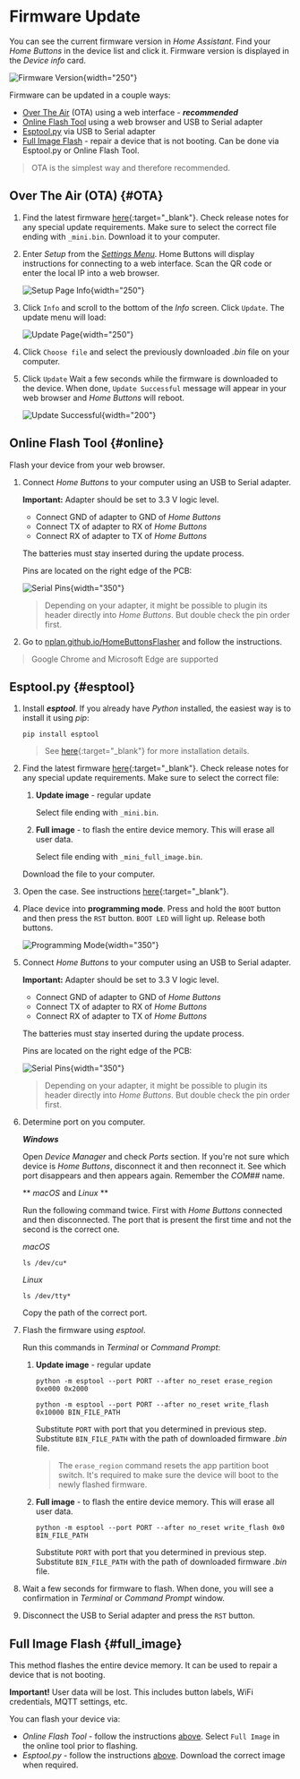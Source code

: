 # Firmware Update

You can see the current firmware version in *Home Assistant*. 
Find your *Home Buttons* in the device list and click it. Firmware version is displayed in the *Device info* card.

![Firmware Version](assets/device_info_card.png){width="250"}

Firmware can be updated in a couple ways:

- [Over The Air](#OTA) (OTA) using a web interface - ***recommended***
- [Online Flash Tool](#online) using a web browser and USB to Serial adapter
- [Esptool.py](#esptool) via USB to Serial adapter
- [Full Image Flash](#full_image) - repair a device that is not booting. Can be done via Esptool.py or Online Flash Tool.

> OTA is the simplest way and therefore recommended.

## Over The Air (OTA) {#OTA}

1. Find the latest firmware [here](https://github.com/nplan/HomeButtons/releases){:target="_blank"}. Check release notes for any special update requirements. Make sure to select the correct file ending with `_mini.bin`. Download it to your computer.

2. Enter *Setup* from the [*Settings Menu*](#settings). Home Buttons will display instructions for connecting to a web interface.
Scan the QR code or enter the local IP into a web browser.

    ![Setup Page Info](assets/setup_page_info.jpeg){width="250"}

3. Click `Info` and scroll to the bottom of the *Info* screen. Click `Update`. The update menu will load:

    ![Update Page](assets/update_choose_file.png){width="250"}

4. Click `Choose file` and select the previously downloaded *.bin* file on your computer.

5. Click `Update` Wait a few seconds while the firmware is downloaded to the device. When done, `Update Successful` message will appear in your web browser and *Home Buttons* will reboot.

    ![Update Successful](assets/update_successful.png){width="200"}

## Online Flash Tool {#online}

Flash your device from your web browser.

1. Connect *Home Buttons* to your computer using an USB to Serial adapter.

    **Important:** Adapter should be set to 3.3 V logic level.

    - Connect GND of adapter to GND of *Home Buttons*
    - Connect TX of adapter to RX of *Home Buttons*
    - Connect RX of adapter to TX of *Home Buttons*

    The batteries must stay inserted during the update process.

    Pins are located on the right edge of the PCB:

    ![Serial Pins](assets/serial_pins.jpeg){width="350"}

    > Depending on your adapter, it might be possible to plugin its header directly into *Home Buttons*. But double check the pin order first.

2. Go to [nplan.github.io/HomeButtonsFlasher](https://nplan.github.io/HomeButtonsFlasher/) and follow the instructions.

> Google Chrome and Microsoft Edge are supported
 
## Esptool.py {#esptool}

1. Install ***esptool***. If you already have *Python* installed, the easiest way is to install it using *pip*: 

    ```
    pip install esptool
    ```

    > See [here](https://docs.espressif.com/projects/esptool/en/latest/esp32/installation.html){:target="_blank"}
    for more installation details.

2. Find the latest firmware [here](https://github.com/nplan/HomeButtons/releases){:target="_blank"}. Check release notes for any special update requirements. Make sure to select the correct file:

    1. **Update image** - regular update

        Select file ending with `_mini.bin`.

    2. **Full image** - to flash the entire device memory. This will erase all user data.

        Select file ending with `_mini_full_image.bin`. 

    Download the file to your computer.

3. Open the case. See instructions [here](user_guide.md#opening_case){:target="_blank"}.

4. Place device into **programming mode**. Press and hold the `BOOT` button and then press the `RST` button.
`BOOT LED` will light up. Release both buttons.

    ![Programming Mode](assets/boot_mode.png){width="350"}

5. Connect *Home Buttons* to your computer using an USB to Serial adapter.

    **Important:** Adapter should be set to 3.3 V logic level.

    - Connect GND of adapter to GND of *Home Buttons*
    - Connect TX of adapter to RX of *Home Buttons*
    - Connect RX of adapter to TX of *Home Buttons*

    The batteries must stay inserted during the update process.

    Pins are located on the right edge of the PCB:

    ![Serial Pins](assets/serial_pins.jpeg){width="350"}

    > Depending on your adapter, it might be possible to plugin its header directly into *Home Buttons*. But double check the pin order first.

6. Determine port on you computer.

    ***Windows***
    
    Open *Device Manager* and check *Ports* section. 
    If you're not sure which device is *Home Buttons*, disconnect it and then reconnect it. 
    See which port disappears and then appears again. Remember the *COM##* name.

    ** *macOS* and *Linux* **

    Run the following command twice. First with *Home Buttons* connected and then disconnected.
    The port that is present the first time and not the second is the correct one.

    *macOS*

    ``` { .shell .copy }
    ls /dev/cu*
    ```    

    *Linux*

    ``` { .shell .copy }
    ls /dev/tty*
    ```

    Copy the path of the correct port.
 
7. Flash the firmware using *esptool*.

    Run this commands in *Terminal* or *Command Prompt*:

    1. **Update image** - regular update

        ``` { .shell .copy }
        python -m esptool --port PORT --after no_reset erase_region 0xe000 0x2000
        ```
        ``` { .shell .copy }
        python -m esptool --port PORT --after no_reset write_flash 0x10000 BIN_FILE_PATH
        ```

        Substitute `PORT` with port that you determined in previous step.
        Substitute `BIN_FILE_PATH` with the path of downloaded firmware *.bin* file.

        > The `erase_region` command resets the app partition boot switch. It's required to make sure the device will boot to the newly flashed firmware.

    2. **Full image** - to flash the entire device memory. This will erase all user data.

        ``` { .shell .copy }
        python -m esptool --port PORT --after no_reset write_flash 0x0 BIN_FILE_PATH
        ```

        Substitute `PORT` with port that you determined in previous step.
        Substitute `BIN_FILE_PATH` with the path of downloaded firmware *.bin* file.

8. Wait a few seconds for firmware to flash. When done, you will see a confirmation in *Terminal* or *Command Prompt* window.

9. Disconnect the USB to Serial adapter and press the `RST` button.

## Full Image Flash {#full_image}

This method flashes the entire device memory. It can be used to repair a device that is not booting.

**Important!** User data will be lost. This includes button labels, WiFi credentials, MQTT settings, etc.

You can flash your device via:

- *Online Flash Tool* - follow the instructions [above](#online). Select `Full Image` in the online tool prior to flashing.
- *Esptool.py* - follow the instructions [above](#esptool). Download the correct image when required.
